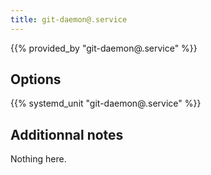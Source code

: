 ```yaml
---
title: git-daemon@.service
---
```


{{% provided_by "git-daemon@.service" %}}

## Options

{{% systemd_unit "git-daemon@.service" %}}

## Additionnal notes

Nothing here.
